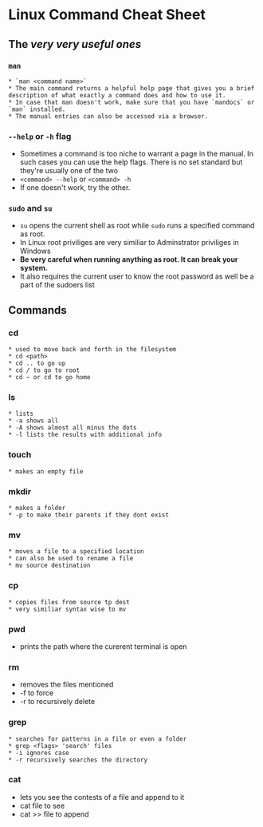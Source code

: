 # Linux Command Cheat Sheet
## The *very very useful ones*
### `man`
    * `man <command name>`
    * The main command returns a helpful help page that gives you a brief description of what exactly a command does and how to use it.
    * In case that man doesn't work, make sure that you have `mandocs` or `man` installed.
    * The manual entries can also be accessed via a browser.

### `--help` or `-h` flag
  * Sometimes a command is too niche to warrant a page in the manual. In such cases you can use the help flags. There is no set standard but they're usually one of the two
  * `<command> --help` or `<command> -h`
  * If one doesn't work, try the other.
  
### `sudo` and `su` 
  * `su` opens the current shell as root while `sudo` runs a specified command as root.
  * In Linux root priviliges are very similiar to Adminstrator priviliges in Windows
  * **Be very careful when running anything as root. It can break your system.**
  * It also requires the current user to know the root password as well be a part of the sudoers list

## Commands
### cd
    * used to move back and forth in the filesystem
    * cd <path>
    * cd .. to go up
    * cd / to go to root
    * cd ~ or cd to go home
### ls
    * lists
    * -a shows all 
    * -A shows almost all minus the dots
    * -l lists the results with additional info
### touch
    * makes an empty file

### mkdir
    * makes a folder
    * -p to make their parents if they dont exist
### mv
    * moves a file to a specified location
    * can also be used to rename a file
    * mv source destination
### cp 
    * copies files from source tp dest
    * very similiar syntax wise to mv
### pwd
   * prints the path where the curerent terminal is open
### rm 
   * removes the files mentioned 
   * -f to force 
   * -r to recursively delete
   
### grep
    * searches for patterns in a file or even a folder
    * grep <flags> 'search' files
    * -i ignores case
    * -r recursively searches the directory
### cat
   * lets you see the contests of a file and append to it 
   * cat file to see
   * cat >> file to append 
